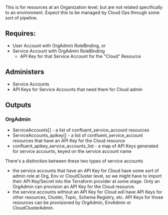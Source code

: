 This is for resources at an Organization level, but are not related specifically to an environment.
Expect this to be managed by Cloud Ops through some sort of pipeline.

## Requires:
- User Account with OrgAdmin RoleBinding, or
- Service Account with OrgAdmin RoleBinding
    - API Key for that Service Account for the "Cloud" Resource

## Administers
- Service Accounts
- API Keys for Service Accounts that need them for Cloud admin


## Outputs
### OrgAdmin
- ServiceAccounts[] - a list of confluent_service_account resources
- ServiceAccounts_apikey[] - a list of confluent_service_account resources that have an API Key for the Cloud resource
- confluent_apikey_service_accounts_list - a map of API Keys generated for service accounts, keyed on the service account name

There's a distinction between these two types of service accounts
- the service accounts that have an API Key for Cloud have some sort of admin role at Org, Env or CloudCluster level, so we might have to import their API Key/Secret into the Terraform provider at some stage. Only an OrgAdmin can provision an API Key for the Cloud resource.
- the service accounts without an API Key for Cloud will have API Keys for other resources, Cluster, Topic, Schema Registry, etc. API Keys for those resources can be provisioned by OrgAdmin, EnvAdmin or CloudClusterAdmin.